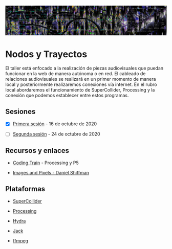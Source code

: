 ![portada](https://github.com/EmilioOcelotl/nodos-y-trayectos/blob/main/img/nodos.jpg)

# Nodos y Trayectos

El taller está enfocado a la realización de piezas audiovisuales que puedan funcionar en la web de manera autónoma o en red. El cableado de relaciones audiovisuales se realizará en un primer momento de manera local y posteriormente realizaremos conexiones vía internet. En el rubro local abordaremos el funcionamiento de SuperCollider, Processing y la conexión que podemos establecer entre estos programas.

## Sesiones 

- [x] [Primera sesión](https://github.com/EmilioOcelotl/nodos-y-trayectos/blob/main/primeraSesion/README.md) - 16 de octubre de 2020

- [ ] [Segunda sesión](https://github.com/EmilioOcelotl/nodos-y-trayectos/blob/main/segundaSesion/README.md) - 24 de octubre de 2020

## Recursos y enlaces

- [Coding Train](https://www.youtube.com/c/TheCodingTrain/videos) - Processing y P5

- [Images and Pixels - Daniel Shiffman](https://www.processing.org/tutorials/pixels/)

## Plataformas 

- [SuperCollider](https://supercollider.github.io/)

- [Processing](https://processing.org/)

- [Hydra](https://github.com/ojack/hydra)

- [Jack](https://jackaudio.org/) 

- [ffmpeg](https://ffmpeg.org/) 
